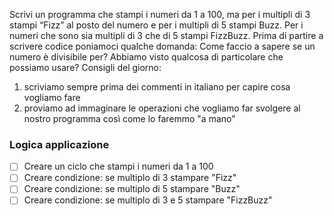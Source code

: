 

Scrivi un programma che stampi i numeri da 1 a 100,
ma per i multipli di 3 stampi “Fizz” al posto del numero e per i multipli di 5 stampi Buzz.
Per i numeri che sono sia multipli di 3 che di 5 stampi FizzBuzz.
Prima di partire a scrivere codice poniamoci qualche domanda:
Come faccio a sapere se un numero è divisibile per?
Abbiamo visto qualcosa di particolare che possiamo usare?
Consigli del giorno:
1. scriviamo sempre prima dei commenti in italiano per capire cosa vogliamo fare
2. proviamo ad immaginare le operazioni che vogliamo far svolgere al nostro programma così come lo faremmo "a mano"

### Logica applicazione

- [ ] Creare un ciclo che stampi i numeri da 1 a 100
- [ ] Creare condizione: se multiplo di 3 stampare "Fizz"
- [ ] Creare condizione: se multiplo di 5 stampare "Buzz"
- [ ] Creare condizione: se multiplo di 3 e 5 stampare "FizzBuzz"
